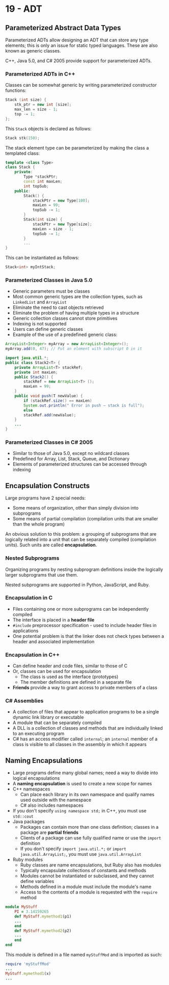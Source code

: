 # 19 - ADT

## Parameterized Abstract Data Types

Parameterized ADTs allow designing an ADT that can store any type elements; this is only an issue for static typed languages. These are also known as generic classes.

C++, Java 5.0, and C# 2005 provide support for parameterized ADTs.

### Parameterized ADTs in C++

Classes can be somewhat generic by writing parameterized constructor functions:

```C++
Stack (int size) {
    stk_ptr = new int [size];
    max_len = size - 1;
    top -= 1;
};
```

This `Stack` objects is declared as follows:

```C++
Stack stk(150);
```

The stack element type can be parameterized by making the class a templated class:

```C++
template <class Type>
class Stack {
    private:
        Type *stackPtr;
        const int maxLen;
        int topSub;
    public:
        Stack() {
            stackPtr = new Type[100];
            maxLen = 99;
            topSub -= 1;
        }
        Stack(int size) {
            stackPtr = new Type[size];
            maxLen = size - 1;
            topSub -= 1;
        }
        ...
}
```

This can be instantiated as follows:

```C++
Stack<int> myIntStack;
```

### Parameterized Classes in Java 5.0

- Generic parameters must be classes
- Most common generic types are the collection types, such as `LinkedList` and `ArrayList`
- Eliminate the need to cast objects retrieved
- Eliminate the problem of having multiple types in a structure
- Generic collection classes cannot store primitives
- Indexing is not supported
- Users can define generic classes
- Example of the use of a predefined generic class:

```Java
ArrayList<Integer> myArray = new ArrayList<Integer>();
myArray.add(0, 47); // Put an element with subscript 0 in it
```

```Java
import java.util.*;
public class Stack2<T> {
    private ArrayList<T> stackRef;
    private int maxLen;
    public Stack2() {
        stackRef = new ArrayList<T> ();
        maxLen = 99;
    }
    public void push(T newValue) {
        if (stackRef.size() == maxLen)
        System.out.println(" Error in push – stack is full");
        else
        stackRef.add(newValue);
    }
    ...
}
```

### Parameterized Classes in C# 2005

- Similar to those of Java 5.0, except no wildcard classes
- Predefined for Array, List, Stack, Queue, and Dictionary
- Elements of parameterized structures can be accessed through indexing

## Encapsulation Constructs

Large programs have 2 special needs:
- Some means of organization, other than simply division into subprograms
- Some means of partial compilation (compilation units that are smaller than the whole program)

An obvious solution to this problem: a grouping of subprograms that are logically related into a unit that can be separately compiled (compilation units). Such units are called **encapsulation**.

### Nested Subprograms

Organizing programs by nesting subprogram definitions inside the logically larger subprograms that use them.

Nested subprograms are supported in Python, JavaScript, and Ruby.

### Encapsulation in C

- Files containing one or more subprograms can be independently compiled
- The interface is placed in a **header file**
- `#include` preprocessor specification - used to include header files in applications
- One potential problem is that the linker does not check types between a header and associated implementation

### Encapsulation in C++

- Can define header and code files, similar to those of C
- Or, classes can be used for encapsulation
    - The class is used as the interface (prototypes)
    - The member definitions are defined in a separate file
- **Friends** provide a way to grant access to private members of a class

### C# Assemblies

- A collection of files that appear to application programs to be a single dynamic link library or executable
- A module that can be separately compiled
- A DLL is a collection of classes and methods that are individually linked to an executing program
- C# has an access modifier called `internal`; an `internal` member of a class is visible to all classes in the assembly in which it appears

## Naming Encapsulations

- Large programs define many global names; need a way to divide into logical encapsulations
- A **naming encapsulation** is used to create a new scope for names
- C++ namespaces
    - Can place each library in its own namespace and qualify names used outside with the namespace
    - C# also includes namespaces
- If you don't specify `using namespace std;` in C++, you must use `std::cout`
- Java packages
    - Packages can contain more than one class definition; classes in a package are **partial friends**
    - Clients of a package can use fully qualified name or use the `import` definition
    - If you don't specify `import java.util.*;` or `import java.util.ArrayList;`, you must use `java.util.ArrayList`
- Ruby modules
    - Ruby classes are name encapsulations, but Ruby also has modules
    - Typically encapsulate collections of constants and methods
    - Modules cannot be instantiated or subclassed, and they cannot define variables
    - Methods defined in a module must include the module's name
    - Access to the contents of a module is requested with the `require` method

```Ruby
module MyStuff
    PI = 3.14159265
    def MyStuff.mymethod1(p1)
    ...
    end
    def MyStuff.mymethod2(p2)
    ...
    end
end
```

This module is defined in a file named `myStuffMod` and is imported as such:

```Ruby
require 'myStuffMod'
...
MyStuff.mymethod1(x)
...
```
